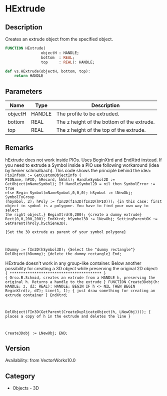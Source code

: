 # HExtrude

## Description
Creates an extrude object from the specified object.

```pascal
FUNCTION HExtrude(
				objectH : HANDLE;
				bottom  : REAL;
				top     : REAL): HANDLE;
```

```python
def vs.HExtrude(objectH, bottom, top):
    return HANDLE
```

## Parameters
|Name|Type|Description|
|---|---|---|
|objectH|HANDLE|The profile to be extruded.|
|bottom|REAL|The z height of the bottom of the extrude.|
|top|REAL|The z height of the top of the extrude.|

## Remarks
hExtrude does not work inside PIOs. Uses BeginXtrd and EndXtrd instead. 
If you need to extrude a Symbol inside a PIO use following workaround (idea by heiner schmalbach). This code shows the principle behind the idea:
<code lang="pas">
PioInfoOK := GetCustomObjectInfo ( PIOName, hPIO, hRecord, hWall);
HandleSymbol2D := GetObject(mNameSymbol);
If HandleSymbol2D = nil then SymbolError := true
else
Begin
Symbol(mNameSymbol,0,0,0);
hSymbol := lNewObj;
SymbolToGroup (hSymbol, 2);
hPoly := fIn3D(fIn3D(fIn3D(hPIO))); 
{in this case: first object in symbol is a polygone. You have to find 
your own way to select the right object.}
BeginXtrd(0,200);  {create a dummy extrude}
Rect(0,0,200,200);
EndXtrd;
hSymbol3D := lNewObj;
SettingParentOK := SetParent(hPoly,hSchiene3D);  
{Set the 3D extrude as parent of your symbol polygone}

hDummy := fIn3D(hSymbol3D); {Select the "dummy rectangle"}
DelObject(hDummy);  {delete the dummy rectangle}
End;
</code>

HExtrude doesn't work in any group-like container. Below another possibility for creating a 3D object while preserving the original 2D object:
<code lang="pas">
{ ***************************************** }
{ Orso.B.Schmid, creates an extrude from a HANDLE h, 
preserving the original h. Returns a handle to the extrude }
FUNCTION Create3Dobj(h: HANDLE; z, dZ: REAL): HANDLE;
BEGIN
IF h &lt;&gt; NIL THEN BEGIN
BeginXtrd(z, dZ);
Line(1, 1); 
{ just draw something for creating an extrude container }
EndXtrd;

DelObject(FIn3D(GetParent(CreateDuplicateObject(h, LNewObj))));
{ places a copy of h in the extrude and deletes the line }

Create3Dobj := LNewObj;
END;
</code>

## Version
Availability: from VectorWorks10.0

## Category
* Objects - 3D

